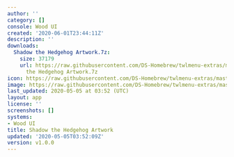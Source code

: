 ```yaml
---
author: ''
category: []
console: Wood UI
created: '2020-06-01T23:44:11Z'
description: ''
downloads:
  Shadow the Hedgehog Artwork.7z:
    size: 37179
    url: https://raw.githubusercontent.com/DS-Homebrew/twlmenu-extras/master/_nds/TWiLightMenu/akmenu/themes/Shadow
      the Hedgehog Artwork.7z
icon: https://raw.githubusercontent.com/DS-Homebrew/twlmenu-extras/master/unistore/icons/ak.png
image: https://raw.githubusercontent.com/DS-Homebrew/twlmenu-extras/master/unistore/icons/ak.png
last_updated: 2020-05-05 at 03:52 (UTC)
layout: app
license: ''
screenshots: []
systems:
- Wood UI
title: Shadow the Hedgehog Artwork
updated: '2020-05-05T03:52:09Z'
version: v1.0.0
---
```

